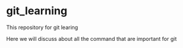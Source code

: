 # git_learning
This repository for git learing

Here we will discuss about all the command that are important for git

